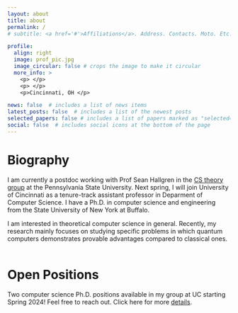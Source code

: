 ```yaml
---
layout: about
title: about
permalink: /
# subtitle: <a href='#'>Affiliations</a>. Address. Contacts. Moto. Etc.

profile:
  align: right
  image: prof_pic.jpg
  image_circular: false # crops the image to make it circular
  more_info: >
    <p> </p>
    <p> </p>
    <p>Cincinnati, OH </p>

news: false  # includes a list of news items
latest_posts: false  # includes a list of the newest posts
selected_papers: false # includes a list of papers marked as "selected={true}"
social: false  # includes social icons at the bottom of the page
---
```


# Biography
I am currently a postdoc working with Prof Sean Hallgren in the [CS theory group](https://theory.cse.psu.edu/) at the Pennsylvania State University. Next spring, I will join University of Cincinnati as a tenure-track assistant professor in Deparment of Computer Science. I have a Ph.D. in computer science and engineering from the State University of New York at Buffalo.

I am interested in theoretical computer science in general. Recently, my research mainly focuses on studying specific problems in which quantum computers demonstrates provable advantages compared to classical ones. 
<br/><br/>


# Open Positions
Two computer science Ph.D. positions available in my group at UC starting Spring 2024! Feel free to reach out. Click here for more [details](/people/).


<!--
Link to your favorite [subreddit](http://reddit.com). You can put a picture in, too. The code is already in, just name your picture `prof_pic.jpg` and put it in the `img/` folder.

Put your address / P.O. box / other info right below your picture. You can also disable any of these elements by editing `profile` property of the YAML header of your `_pages/about.md`. Edit `_bibliography/papers.bib` and Jekyll will render your [publications page](/al-folio/publications/) automatically.

Link to your social media connections, too. This theme is set up to use [Font Awesome icons](http://fortawesome.github.io/Font-Awesome/) and [Academicons](https://jpswalsh.github.io/academicons/), like the ones below. Add your Facebook, Twitter, LinkedIn, Google Scholar, or just disable all of them.
-->
